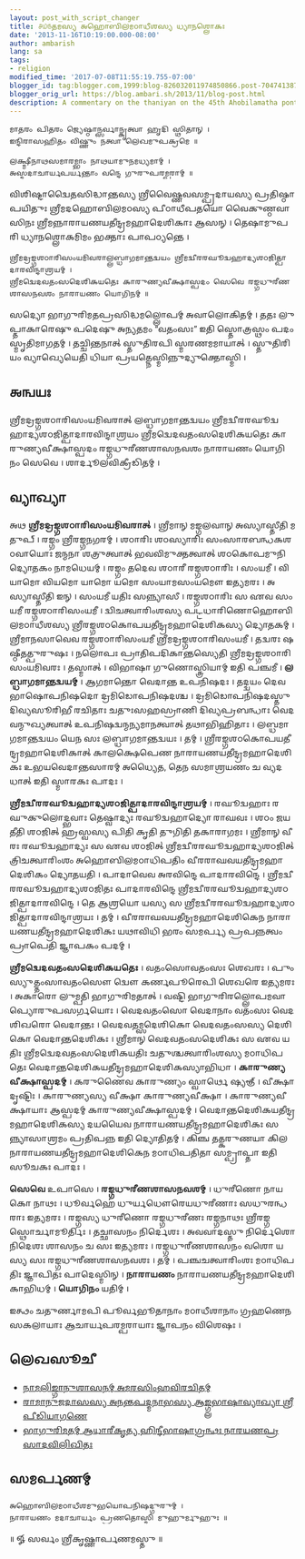 ```yaml
---
layout: post_with_script_changer
title: ௪௰௫𑌤𑌮𑌸𑍍𑌯 𑌅𑌹𑍋𑌬𑌿𑌲𑌮𑌠𑌾𑌧𑍀𑌶𑌸𑍍𑌯 𑌧𑍍𑌯𑌾𑌨𑌶𑍍𑌲𑍋𑌕𑌃
date: '2013-11-16T10:19:00.000-08:00'
author: ambarish
lang: sa
tags:
- religion
modified_time: '2017-07-08T11:55:19.755-07:00'
blogger_id: tag:blogger.com,1999:blog-826032011974850866.post-7047413871205156774
blogger_orig_url: https://blog.ambari.sh/2013/11/blog-post.html
description: A commentary on the thaniyan on the 45th Ahobilamatha pontiff.
---
```


    𑌮𑌾𑌤𑌰𑌂 𑌪𑌿𑌤𑌰𑌂 𑌜𑍍𑌯𑍇𑌷𑍍𑌠𑌾𑌨𑍍𑌸𑌰𑍍𑌵𑌾𑌨𑍍𑌕𑍃𑌤𑍍𑌵𑌾 𑌹𑍃𑌦𑌿 𑌸𑍍𑌥𑌿𑌤𑌾𑌨𑍍 ।
    𑌇𑌨𑍍𑌦𑌿𑌰𑌾𑌸𑌹𑌿𑌤𑌂 𑌵𑌿𑌷𑍍𑌣𑍁𑌂 𑌨𑌤𑍍𑌵𑌾 𑌲𑍇𑌖𑌮𑍁𑌪𑌕𑍍𑌰𑌮𑍇 ॥

    𑌲𑌕𑍍𑌷𑍍𑌮𑍀𑌨𑌾𑌥𑌸𑌮𑌾𑌰𑌮𑍍𑌭𑌾𑌂 𑌨𑌾𑌥𑌯𑌾𑌮𑍁𑌨𑌮𑌧𑍍𑌯𑌮𑌾𑌮𑍍 ।
    𑌅𑌸𑍍𑌮𑌦𑌾𑌚𑌾𑌰𑍍𑌯𑌪𑌰𑍍𑌯𑌨𑍍𑌤𑌾𑌂 𑌵𑌨𑍍𑌦𑍇 𑌗𑍁𑌰𑍁𑌪𑌰𑌮𑍍𑌪𑌰𑌾𑌮𑍍 ॥

𑌵𑌿𑌶𑌿𑌷𑍍𑌟𑌾𑌦𑍍𑌵𑍈𑌤𑌸𑌿𑌦𑍍𑌧𑌾𑌨𑍍𑌤𑌸𑍍𑌯 𑌶𑍍𑌰𑍀𑌵𑍈𑌷𑍍𑌣𑌵𑌸𑌮𑍍𑌪𑍍𑌰𑌦𑌾𑌯𑌸𑍍𑌯 𑌪𑍍𑌰𑌤𑌿𑌷𑍍𑌠𑌾𑌪𑌯𑌿𑌤𑍁𑌃 𑌶𑍍𑌰𑍀𑌮𑌦𑌹𑍋𑌬𑌿𑌲𑌮𑌠𑌸𑍍𑌯 𑌪𑍀𑌠𑌾𑌧𑍀𑌪𑌤𑌯𑍋 𑌵𑍈𑌕𑍁𑌣𑍍𑌠𑌵𑌾𑌸𑌿𑌨𑌃 𑌶𑍍𑌰𑍀𑌮𑌨𑍍𑌨𑌾𑌰𑌾𑌯𑌣𑌯𑌤𑍀𑌨𑍍𑌦𑍍𑌰𑌮𑌹𑌾𑌦𑍇𑌶𑌿𑌕𑌾𑌃 𑌆𑌸𑌨𑍍 । 𑌤𑍇𑌷𑌾𑌮𑍁𑌪𑌰𑌿 𑌧𑍍𑌯𑌾𑌨𑌶𑍍𑌲𑍋𑌕𑌮𑌿𑌮𑌂 𑌭𑌕𑍍𑌤𑌾𑌃 𑌪𑌾𑌪𑌠𑍍𑌯𑌨𑍍𑌤𑍇 ।

    𑌶𑍍𑌰𑍀𑌮𑌦𑍍𑌰𑌙𑍍𑌗𑌶𑌠𑌾𑌰𑌿𑌸𑌂𑌯𑌮𑌿𑌵𑌰𑌾𑌲𑍍𑌲𑌬𑍍𑌧𑌾𑌗𑌮𑌾𑌨𑍍𑌤𑌦𑍍𑌵𑌯𑌂 𑌶𑍍𑌰𑍀𑌮𑌦𑍍𑌵𑍀𑌰𑌰𑌘𑍂𑌦𑍍𑌵𑌹𑌾𑌦𑍍𑌯𑌶𑌠𑌜𑌿𑌤𑍍𑌪𑌾𑌦𑌾𑌰𑌵𑌿𑌨𑍍𑌦𑌾𑌶𑍍𑌰𑌯𑌮𑍍 ।
    𑌶𑍍𑌰𑍀𑌮𑌦𑍍𑌵𑍇𑌦𑌵𑌤𑌂𑌸𑌦𑍇𑌶𑌿𑌕𑌯𑌤𑍇𑌃 𑌕𑌾𑌰𑍁𑌣𑍍𑌯𑌵𑍀𑌕𑍍𑌷𑌾𑌸𑍍𑌪𑌦𑌂 𑌸𑍇𑌵𑍇 𑌰𑌙𑍍𑌗𑌧𑍁𑌰𑍀𑌣𑌶𑌾𑌸𑌨𑌵𑌶𑌂 𑌨𑌾𑌰𑌾𑌯𑌣𑌂 𑌯𑍋𑌗𑌿𑌨𑌮𑍍 ॥

𑌸𑌦𑍍𑌯𑍋 𑌭𑌾𑌗𑍁𑌰𑌿𑌮𑌤𑌪𑍍𑌰𑌸𑌿𑌦𑍍𑌧𑌮𑌲𑍍𑌲𑍋𑌪𑌮𑍍 𑌅𑌵𑌾𑌲𑍋𑌕𑌿𑌤𑌮𑍍 । 𑌤𑌤𑌃 𑌲𑍁𑌪𑍍𑌤𑌾𑌕𑌾𑌰𑍇𑌷𑍁 𑌪𑌦𑍇𑌷𑍁 𑌅𑌨𑍍𑌯𑌤𑌮𑌂 “𑌵𑌤𑌂𑌸𑌃” 𑌇𑌤𑌿 𑌸𑍍𑌤𑍋𑌤𑍍𑌰𑌸𑍍𑌥𑌂 𑌪𑌦𑌂 𑌸𑍍𑌮𑍃𑌤𑌿𑌮𑌾𑌗𑌤𑌮𑍍 । 𑌤𑌚𑍍𑌚𑌿𑌨𑍍𑌤𑌨𑌾𑌤𑍍 𑌸𑍍𑌤𑍁𑌤𑌿𑌰𑌪𑌿 𑌸𑍍𑌮𑌰𑌣𑌮𑌮𑌾𑌯𑌾𑌤𑍍 । 𑌸𑍍𑌤𑍁𑌤𑌿𑌰𑌿𑌯𑌂 𑌵𑍍𑌯𑌾𑌖𑍍𑌯𑍇𑌯𑍇𑌤𑌿 𑌧𑌿𑌯𑌾 𑌪𑍍𑌰𑌯𑌤𑍍𑌨𑍇𑌸𑍍𑌮𑌿𑌨𑍍𑌨𑍁𑌦𑍍𑌯𑍁𑌕𑍍𑌤𑍋𑌸𑍍𑌮𑌿 ।

## 𑌅𑌨𑍍𑌵𑌯𑌃

𑌶𑍍𑌰𑍀𑌮𑌦𑍍𑌰𑌙𑍍𑌗𑌶𑌠𑌾𑌰𑌿𑌸𑌂𑌯𑌮𑌿𑌵𑌰𑌾𑌤𑍍 𑌲𑌬𑍍𑌧𑌾𑌗𑌮𑌾𑌨𑍍𑌤𑌦𑍍𑌵𑌯𑌂 𑌶𑍍𑌰𑍀𑌮𑌦𑍍𑌵𑍀𑌰𑌰𑌘𑍂𑌦𑍍𑌵𑌹𑌾𑌦𑍍𑌯𑌶𑌠𑌜𑌿𑌤𑍍𑌪𑌾𑌦𑌾𑌰𑌵𑌿𑌨𑍍𑌦𑌾𑌶𑍍𑌰𑌯𑌂 𑌶𑍍𑌰𑍀𑌮𑌦𑍍𑌵𑍇𑌦𑌵𑌤𑌂𑌸𑌦𑍇𑌶𑌿𑌕𑌯𑌤𑍇𑌃 𑌕𑌾𑌰𑍁𑌣𑍍𑌯𑌵𑍀𑌕𑍍𑌷𑌾𑌸𑍍𑌪𑌦𑌂 𑌰𑌙𑍍𑌗𑌧𑍁𑌰𑍀𑌣𑌶𑌾𑌸𑌨𑌵𑌶𑌂 𑌨𑌾𑌰𑌾𑌯𑌣𑌂 𑌯𑍋𑌗𑌿𑌨𑌂 𑌸𑍇𑌵𑍇 । 𑌶𑌾𑌰𑍍𑌦𑍂𑌲𑌵𑌿𑌕𑍍𑌰𑍀𑌡𑌿𑌤𑌮𑍍 ।

## 𑌵𑍍𑌯𑌾𑌖𑍍𑌯𑌾

𑌅𑌥 **𑌶𑍍𑌰𑍀𑌮𑌦𑍍𑌰𑌙𑍍𑌗𑌶𑌠𑌾𑌰𑌿𑌸𑌂𑌯𑌮𑌿𑌵𑌰𑌾𑌤𑍍** । 𑌶𑍍𑌰𑍀𑌮𑌾𑌨𑍍 𑌮𑌙𑍍𑌗𑌲𑌵𑌾𑌨𑍍 𑌅𑌸𑍍𑌯𑌾𑌸𑍍𑌤𑍀𑌤𑌿 𑌮𑌤𑍁𑌪𑍍 । 𑌰𑌙𑍍𑌗𑌂 𑌶𑍍𑌰𑍀𑌰𑌙𑍍𑌗𑌨𑌗𑌰𑌮𑍍 । 𑌶𑌠𑌾𑌰𑌿𑌃 𑌶𑌠𑌸𑍍𑌯𑌾𑌰𑌿𑌃 𑌸𑌂𑌸𑌾𑌰𑌬𑌨𑍍𑌧𑌕𑌶𑌠𑌵𑌾𑌯𑍋𑌃 𑌜𑌨𑍍𑌮𑌨𑌾 𑌶𑌤𑍍𑌰𑍁𑌤𑍍𑌵𑌾𑌤𑍍 𑌭𑌵𑌵𑌿𑌮𑍁𑌕𑍍𑌤𑌤𑍍𑌵𑌾𑌤𑍍 𑌶𑌠𑌕𑍋𑌪𑌮𑍁𑌨𑌿𑌦𑍍𑌯𑍋𑌤𑌕𑌂 𑌨𑌾𑌮𑌧𑍇𑌯𑌮𑍍 । 𑌰𑌙𑍍𑌗𑌂 𑌤𑌦𑍇𑌵 𑌶𑌠𑌾𑌰𑍀 𑌰𑌙𑍍𑌗𑌶𑌠𑌾𑌰𑌿𑌃 । 𑌸𑌂𑌯𑌮𑍀 । 𑌵𑌿𑌯𑌾𑌮𑍋 𑌵𑌿𑌯𑌮𑍋 𑌯𑌾𑌮𑍋 𑌯𑌮𑍋 𑌸𑌂𑌯𑌾𑌮𑌸𑌂𑌯𑌮𑍌 𑌇𑌤𑍍𑌯𑌮𑌰𑌃 । 𑌅𑌸𑍍𑌯𑌾𑌸𑍍𑌤𑍀𑌤𑌿 𑌇𑌨𑍍 । 𑌸𑌂𑌯𑌮𑍀 𑌯𑌤𑌿𑌃 𑌸𑌨𑍍𑌨𑍍𑌯𑌾𑌸𑍀 । 𑌰𑌙𑍍𑌗𑌶𑌠𑌾𑌰𑌿𑌃 𑌸 𑌏𑌵 𑌸𑌂𑌯𑌮𑍀 𑌰𑌙𑍍𑌗𑌶𑌠𑌾𑌰𑌿𑌸𑌂𑌯𑌮𑍀 । 𑌦𑍍𑌵𑌿𑌚𑌤𑍍𑌵𑌾𑌰𑌿𑌂𑌶𑌸𑍍𑌯 𑌪𑌟𑍍𑌟𑌧𑌾𑌰𑌿𑌣𑍋𑌹𑍋𑌬𑌿𑌲𑌮𑌠𑌾𑌧𑍀𑌶𑌸𑍍𑌯 𑌶𑍍𑌰𑍀𑌰𑌙𑍍𑌗𑌶𑌠𑌕𑍋𑌪𑌯𑌤𑍀𑌨𑍍𑌦𑍍𑌰𑌮𑌹𑌾𑌦𑍇𑌶𑌿𑌕𑌸𑍍𑌯 𑌦𑍍𑌯𑍋𑌤𑌕𑌮𑍍 । 𑌶𑍍𑌰𑍀𑌮𑌾𑌨𑌸𑌾𑌵𑍇𑌵 𑌰𑌙𑍍𑌗𑌶𑌠𑌾𑌰𑌿𑌸𑌂𑌯𑌮𑍀 𑌶𑍍𑌰𑍀𑌮𑌦𑍍𑌰𑌙𑍍𑌗𑌶𑌠𑌾𑌰𑌿𑌸𑌂𑌯𑌮𑍀 । 𑌤𑌦𑍍𑌵𑌰𑌃 𑌷𑌷𑍍𑌠𑍀𑌤𑌤𑍍𑌪𑍁𑌰𑍁𑌷𑌃 । 𑌨𑌲𑍋𑌪𑌃 𑌪𑍍𑌰𑌾𑌤𑌿𑌪𑌦𑌿𑌕𑌾𑌨𑍍𑌤𑌸𑍍𑌯𑍇𑌤𑌿 𑌶𑍍𑌰𑍀𑌮𑌦𑍍𑌰𑌙𑍍𑌗𑌶𑌠𑌾𑌰𑌿𑌸𑌂𑌯𑌮𑌿𑌵𑌰𑌃 । 𑌤𑌸𑍍𑌮𑌾𑌤𑍍 । 𑌵𑌿𑌭𑌾𑌷𑌾 𑌗𑍁𑌣𑍋𑌸𑍍𑌤𑍍𑌰𑌿𑌯𑌾𑌮𑍍 𑌇𑌤𑌿 𑌪𑌞𑍍𑌚𑌮𑍀 । **𑌲𑌬𑍍𑌧𑌾𑌗𑌮𑌾𑌨𑍍𑌤𑌦𑍍𑌵𑌯𑌮𑍍** । 𑌆𑌗𑌮𑌾𑌨𑍍𑌤𑍋 𑌵𑍇𑌦𑌾𑌨𑍍𑌤 𑌉𑌪𑌨𑌿𑌷𑌦𑌃 । 𑌤𑌦𑍍𑌦𑍍𑌵𑌯𑌂 𑌦𑍇𑌵𑌭𑌾𑌷𑍋𑌪𑌨𑌿𑌷𑌦𑍋 𑌦𑍍𑌰𑌮𑌿𑌡𑍋𑌪𑌨𑌿𑌷𑌦𑌶𑍍𑌚 । 𑌦𑍍𑌰𑌮𑌿𑌡𑍋𑌪𑌨𑌿𑌷𑌦𑌸𑍍𑌤𑍁 𑌦𑌿𑌵𑍍𑌯𑌸𑍂𑌰𑌿𑌭𑍀 𑌰𑌚𑌿𑌤𑌾𑌃 𑌚𑌤𑍁𑌃𑌸𑌹𑌸𑍍𑌰𑌾𑌣𑌿 𑌦𑌿𑌵𑍍𑌯𑌪𑍍𑌰𑌬𑌨𑍍𑌧𑌾𑌃 𑌵𑍇𑌦𑌵𑌨𑍍𑌮𑍁𑌖𑍍𑌯𑌤𑍍𑌵𑌾𑌤𑍍 𑌉𑌪𑌨𑌿𑌷𑌦𑍍𑌵𑌨𑍍𑌮𑌨𑍍𑌯𑌮𑌾𑌨𑌤𑍍𑌵𑌾𑌤𑍍 𑌤𑌥𑌾𑌭𑌿𑌹𑌿𑌤𑌾𑌃 । 𑌲𑌬𑍍𑌧𑌮𑌾𑌗𑌮𑌾𑌨𑍍𑌤𑌦𑍍𑌵𑌯𑌂 𑌯𑍇𑌨 𑌸𑌃 𑌲𑌬𑍍𑌧𑌾𑌗𑌮𑌾𑌨𑍍𑌤𑌦𑍍𑌵𑌯𑌃 । 𑌤𑌮𑍍 । 𑌶𑍍𑌰𑍀𑌰𑌙𑍍𑌗𑌶𑌠𑌕𑍋𑌪𑌯𑌤𑍀𑌨𑍍𑌦𑍍𑌰𑌮𑌹𑌾𑌦𑍇𑌶𑌿𑌕𑌾𑌤𑍍 𑌕𑌾𑌲𑌕𑍍𑌷𑍇𑌪𑍇𑌣 𑌨𑌾𑌰𑌾𑌯𑌣𑌯𑌤𑍀𑌨𑍍𑌦𑍍𑌰𑌮𑌹𑌾𑌦𑍇𑌶𑌿𑌕𑌃 𑌉𑌭𑌯𑌵𑍇𑌦𑌾𑌨𑍍𑌤𑌸𑌾𑌰𑌮𑍍 𑌅𑌧𑍍𑌯𑍈𑌤, 𑌤𑍇𑌨 𑌸𑌮𑌾𑌶𑍍𑌰𑌯𑌣𑌂 𑌚 𑌵𑍍𑌯𑌦𑌧𑌾𑌤𑍍 𑌇𑌤𑌿 𑌸𑍍𑌮𑌾𑌰𑌕𑌃 𑌪𑌾𑌦𑌃 ।

**𑌶𑍍𑌰𑍀𑌮𑌦𑍍𑌵𑍀𑌰𑌰𑌘𑍂𑌦𑍍𑌵𑌹𑌾𑌦𑍍𑌯𑌶𑌠𑌜𑌿𑌤𑍍𑌪𑌾𑌦𑌾𑌰𑌵𑌿𑌨𑍍𑌦𑌾𑌶𑍍𑌰𑌯𑌮𑍍** । 𑌰𑌘𑍂𑌦𑍍𑌵𑌹𑌾𑌃 𑌰𑌘𑍁𑌕𑍁𑌲𑍋𑌦𑍍𑌭𑌵𑌾𑌃 𑌤𑍇𑌷𑍍𑌵𑌾𑌦𑍍𑌯𑌃 𑌰𑌘𑍂𑌦𑍍𑌵𑌹𑌾𑌦𑍍𑌯𑍋 𑌰𑌾𑌘𑌵𑌃 । 𑌶𑌠𑌂 𑌜𑌯𑌤𑍀𑌤𑌿 𑌶𑌠𑌜𑌿𑌤𑍍 𑌹𑍍𑌰𑌸𑍍𑌵𑌸𑍍𑌯 𑌪𑌿𑌤𑌿 𑌕𑍃𑌤𑌿 𑌤𑍁𑌗𑌿𑌤𑌿 𑌤𑌕𑌾𑌰𑌾𑌗𑌮𑌃 । 𑌶𑍍𑌰𑍀𑌮𑌾𑌨𑍍 𑌵𑍀𑌰𑌃 𑌰𑌘𑍂𑌦𑍍𑌵𑌹𑌾𑌦𑍍𑌯𑌃 𑌸 𑌏𑌵 𑌶𑌠𑌜𑌿𑌤𑍍 𑌶𑍍𑌰𑍀𑌮𑌦𑍍𑌵𑍀𑌰𑌰𑌘𑍂𑌦𑍍𑌵𑌹𑌾𑌦𑍍𑌯𑌶𑌠𑌜𑌿𑌤𑍍 𑌤𑍍𑌰𑌿𑌚𑌤𑍍𑌵𑌾𑌰𑌿𑌂𑌶𑌂 𑌅𑌹𑍋𑌬𑌿𑌲𑌮𑌠𑌾𑌧𑌿𑌪𑌤𑌿𑌂 𑌵𑍀𑌰𑌰𑌾𑌘𑌵𑌯𑌤𑍀𑌨𑍍𑌦𑍍𑌰𑌮𑌹𑌾𑌦𑍇𑌶𑌿𑌕𑌂 𑌦𑍍𑌯𑍋𑌤𑌯𑌤𑌿 । 𑌪𑌾𑌦𑌾𑌵𑍇𑌵 𑌅𑌰𑌵𑌿𑌨𑍍𑌦𑍇 𑌪𑌾𑌦𑌾𑌰𑌵𑌿𑌨𑍍𑌦𑍇 । 𑌶𑍍𑌰𑍀𑌮𑌦𑍍𑌵𑍀𑌰𑌰𑌘𑍂𑌦𑍍𑌵𑌹𑌾𑌦𑍍𑌯𑌶𑌠𑌜𑌿𑌤𑌃 𑌪𑌾𑌦𑌾𑌰𑌵𑌿𑌨𑍍𑌦𑍇 𑌶𑍍𑌰𑍀𑌮𑌦𑍍𑌵𑍀𑌰𑌰𑌘𑍂𑌦𑍍𑌵𑌹𑌾𑌦𑍍𑌯𑌶𑌠𑌜𑌿𑌤𑍍𑌪𑌾𑌦𑌾𑌰𑌵𑌿𑌨𑍍𑌦𑍇 । 𑌤𑍇 𑌆𑌶𑍍𑌰𑌯𑍋 𑌯𑌸𑍍𑌯 𑌸 𑌶𑍍𑌰𑍀𑌮𑌦𑍍𑌵𑍀𑌰𑌰𑌘𑍂𑌦𑍍𑌵𑌹𑌾𑌦𑍍𑌯𑌶𑌠𑌜𑌿𑌤𑍍𑌪𑌾𑌦𑌾𑌰𑌵𑌿𑌨𑍍𑌦𑌾𑌶𑍍𑌰𑌯𑌃 । 𑌤𑌮𑍍 । 𑌵𑍀𑌰𑌰𑌾𑌘𑌵𑌯𑌤𑍀𑌨𑍍𑌦𑍍𑌰𑌮𑌹𑌾𑌦𑍇𑌶𑌿𑌕𑍇𑌨 𑌨𑌾𑌰𑌾𑌯𑌣𑌯𑌤𑍀𑌨𑍍𑌦𑍍𑌰𑌮𑌹𑌾𑌦𑍇𑌶𑌿𑌕𑌃 𑌯𑌥𑌾𑌵𑌿𑌧𑌿 𑌭𑌰𑌂 𑌸𑌮𑌰𑍍𑌪𑍍𑌯 𑌪𑍍𑌰𑌪𑌨𑍍𑌨𑌤𑍍𑌵𑌂 𑌪𑍍𑌰𑌾𑌪𑍇𑌤𑌿 𑌜𑍍𑌞𑌾𑌪𑌕𑌂 𑌪𑌦𑌮𑍍 ।

**𑌶𑍍𑌰𑍀𑌮𑌦𑍍𑌵𑍇𑌦𑌵𑌤𑌂𑌸𑌦𑍇𑌶𑌿𑌕𑌯𑌤𑍇𑌃** । 𑌵𑌤𑌂𑌸𑍋𑌵𑌤𑌂𑌸𑌃 𑌶𑍇𑌖𑌰𑌃 । 𑌪𑍁𑌂𑌸𑍍𑌯𑍁𑌤𑍍𑌤𑌂𑌸𑌾𑌵𑌤𑌂𑌸𑍌 𑌦𑍍𑌵𑍌 𑌕𑌰𑍍𑌣𑌪𑍂𑌰𑍇𑌪𑌿 𑌶𑍇𑌖𑌰𑍇 𑌇𑌤𑍍𑌯𑌮𑌰𑌃 । 𑌅𑌕𑌾𑌰𑍋 𑌲𑍁𑌮𑍍𑌪𑌤𑌿 𑌭𑌾𑌗𑍁𑌰𑌿𑌮𑌤𑌾𑌤𑍍 । 𑌵𑌷𑍍𑌟𑌿 𑌭𑌾𑌗𑍁𑌰𑌿𑌰𑌲𑍍𑌲𑍋𑌪𑌮𑌵𑌾𑌪𑍍𑌯𑍋𑌰𑍁𑌪𑌸𑌰𑍍𑌗𑌯𑍋𑌃 । 𑌵𑍇𑌦𑌵𑌤𑌂𑌸𑍋 𑌵𑍇𑌦𑌾𑌨𑌾𑌂 𑌵𑌤𑌂𑌸𑌃 𑌵𑍇𑌦𑌶𑌿𑌖𑌰𑍋 𑌵𑍇𑌦𑌾𑌨𑍍𑌤𑌃 । 𑌵𑍇𑌦𑌵𑌤𑌮𑍍𑌸𑌦𑍇𑌶𑌿𑌕𑍋 𑌵𑍇𑌦𑌵𑌤𑌂𑌸𑌸𑍍𑌯 𑌦𑍇𑌶𑌿𑌕𑍋 𑌵𑍇𑌦𑌾𑌨𑍍𑌤𑌦𑍇𑌶𑌿𑌕𑌃 । 𑌶𑍍𑌰𑍀𑌮𑌾𑌨𑍍 𑌵𑍇𑌦𑌵𑌤𑌂𑌸𑌦𑍇𑌶𑌿𑌕𑌃 𑌸 𑌏𑌵 𑌯𑌤𑌿𑌃 𑌶𑍍𑌰𑍀𑌮𑌦𑍍𑌵𑍇𑌦𑌵𑌤𑌂𑌸𑌦𑍇𑌶𑌿𑌕𑌯𑌤𑌿𑌃 𑌚𑌤𑍁𑌶𑍍𑌚𑌤𑍍𑌵𑌾𑌰𑌿𑌂𑌶𑌸𑍍𑌯 𑌮𑌠𑌾𑌧𑌿𑌪𑌤𑍇𑌃 𑌵𑍇𑌦𑌾𑌨𑍍𑌤𑌦𑍇𑌶𑌿𑌕𑌯𑌤𑍀𑌨𑍍𑌦𑍍𑌰𑌮𑌹𑌾𑌦𑍇𑌶𑌿𑌕𑌸𑍍𑌯𑌾𑌭𑌿𑌧𑌾 । **𑌕𑌾𑌰𑍁𑌣𑍍𑌯𑌵𑍀𑌕𑍍𑌷𑌾𑌸𑍍𑌪𑌦𑌮𑍍** । 𑌕𑌰𑍁𑌣𑍈𑌵 𑌕𑌾𑌰𑍁𑌣𑍍𑌯𑌂 𑌸𑍍𑌵𑌾𑌰𑍍𑌥𑍇 𑌷𑍍𑌯𑌞𑍍 । 𑌵𑍀𑌕𑍍𑌷𑌾 𑌦𑍃𑌷𑍍𑌟𑌿𑌃 । 𑌕𑌾𑌰𑍁𑌣𑍍𑌯𑌸𑍍𑌯 𑌵𑍀𑌕𑍍𑌷𑌾 𑌕𑌾𑌰𑍁𑌣𑍍𑌯𑌵𑍀𑌕𑍍𑌷𑌾 । 𑌕𑌾𑌰𑍁𑌣𑍍𑌯𑌵𑍀𑌕𑍍𑌷𑌾𑌯𑌾𑌃 𑌆𑌸𑍍𑌪𑌦𑌮𑍍 𑌕𑌾𑌰𑍁𑌣𑍍𑌯𑌵𑍀𑌕𑍍𑌷𑌾𑌸𑍍𑌪𑌦𑌮𑍍 । 𑌵𑍇𑌦𑌾𑌨𑍍𑌤𑌦𑍇𑌶𑌿𑌕𑌯𑌤𑍀𑌨𑍍𑌦𑍍𑌰𑌮𑌹𑌾𑌦𑍇𑌶𑌿𑌕𑌸𑍍𑌯 𑌦𑌯𑌯𑍈𑌵 𑌨𑌾𑌰𑌾𑌯𑌣𑌯𑌤𑍀𑌨𑍍𑌦𑍍𑌰𑌮𑌹𑌾𑌦𑍇𑌶𑌿𑌕𑌃 𑌸𑌨𑍍𑌨𑍍𑌯𑌾𑌸𑌾𑌶𑍍𑌰𑌮𑌂 𑌪𑍍𑌰𑌤𑌿𑌪𑌨𑍍𑌨 𑌇𑌤𑌿 𑌦𑍍𑌯𑍋𑌤𑌿𑌤𑌮𑍍 । 𑌕𑌿𑌞𑍍𑌚 𑌤𑌤𑍍𑌕𑌰𑍁𑌣𑌯𑌾 𑌕𑌿𑌲 𑌨𑌾𑌰𑌾𑌯𑌣𑌯𑌤𑍀𑌨𑍍𑌦𑍍𑌰𑌮𑌹𑌾𑌦𑍇𑌶𑌿𑌕𑍇𑌨 𑌮𑌠𑌾𑌧𑌿𑌪𑌤𑌿𑌤𑌾 𑌸𑌮𑍍𑌪𑍍𑌰𑌾𑌪𑍍𑌤𑌾 𑌇𑌤𑌿 𑌸𑍂𑌚𑌕𑌃 𑌪𑌾𑌦𑌃 ।

**𑌸𑍇𑌵𑍇** 𑌉𑌪𑌾𑌸𑍇 । **𑌰𑌙𑍍𑌗𑌧𑍁𑌰𑍀𑌣𑌶𑌾𑌸𑌨𑌵𑌶𑌮𑍍** । 𑌧𑍁𑌰𑍀𑌣𑍋 𑌨𑌾𑌯𑌕𑍋 𑌨𑌾𑌥𑌃 । 𑌧𑍂𑌰𑍍𑌵𑌹𑍇 𑌧𑍁𑌰𑍍𑌯𑌧𑍌𑌰𑍇𑌯𑌧𑍁𑌰𑍀𑌣𑌾𑌃 𑌸𑌧𑍁𑌰𑌨𑍍𑌧𑌰𑌾𑌃 𑌇𑌤𑍍𑌯𑌮𑌰𑌃 । 𑌰𑌙𑍍𑌗𑌸𑍍𑌯 𑌧𑍁𑌰𑍀𑌣𑍋 𑌰𑌙𑍍𑌗𑌧𑍁𑌰𑍀𑌣𑌃 𑌰𑌙𑍍𑌗𑌨𑌾𑌥𑌃 𑌶𑍍𑌰𑍀𑌰𑌙𑍍𑌗𑌸𑍍𑌥𑍋𑌰𑍍𑌚𑌾𑌮𑍂𑌰𑍍𑌤𑌿𑌃 । 𑌤𑌚𑍍𑌛𑌾𑌸𑌨𑌂 𑌨𑌿𑌰𑍍𑌦𑍇𑌶𑌃 । 𑌅𑌵𑌵𑌾𑌦𑌸𑍍𑌤𑍁 𑌨𑌿𑌰𑍍𑌦𑍇𑌶𑍋 𑌨𑌿𑌦𑍇𑌶𑌃 𑌶𑌾𑌸𑌨𑌂 𑌚 𑌸𑌃 𑌇𑌤𑍍𑌯𑌮𑌰𑌃 । 𑌰𑌙𑍍𑌗𑌧𑍁𑌰𑍀𑌣𑌶𑌾𑌸𑌨𑌂 𑌵𑌶𑍋 𑌯𑌸𑍍𑌯 𑌸𑌃 𑌰𑌙𑍍𑌗𑌧𑍁𑌰𑍀𑌣𑌶𑌾𑌸𑌨𑌵𑌶𑌃 । 𑌤𑌮𑍍 । 𑌪𑌞𑍍𑌚𑌚𑌤𑍍𑌵𑌾𑌰𑌿𑌂𑌶𑌃 𑌮𑌠𑌾𑌧𑌿𑌪𑌤𑌿𑌃 𑌜𑍍𑌞𑌾𑌪𑌿𑌤𑌃 𑌪𑌾𑌦𑍇𑌸𑍍𑌮𑌿𑌨𑍍 । **𑌨𑌾𑌰𑌾𑌯𑌣𑌂** 𑌨𑌾𑌰𑌾𑌯𑌣𑌯𑌤𑍀𑌨𑍍𑌦𑍍𑌰𑌮𑌹𑌾𑌦𑍇𑌶𑌿𑌕𑌾𑌭𑌿𑌧𑌮𑍍 । **𑌯𑍋𑌗𑌿𑌨𑌂** 𑌯𑌤𑌿𑌮𑍍 ।

𑌇𑌤𑍍𑌥𑌂 𑌚𑌤𑍁𑌰𑍍𑌣𑌾𑌮𑌪𑌿 𑌪𑍂𑌰𑍍𑌵𑌭𑍂𑌤𑌾𑌨𑌾𑌂 𑌮𑌠𑌾𑌧𑍀𑌶𑌾𑌨𑌾𑌂 𑌗𑍍𑌰𑌹𑌣𑍇𑌨 𑌸𑌕𑌲𑌾𑌯𑌾𑌃 𑌆𑌚𑌾𑌰𑍍𑌯𑌪𑌰𑌮𑍍𑌪𑌰𑌾𑌯𑌾𑌃 𑌜𑍍𑌞𑌾𑌪𑌨𑌂 𑌵𑌿𑌶𑍇𑌷𑌃 ।

## 𑌲𑍇𑌖𑌸𑍂𑌚𑍀

* [𑌨𑌾𑌮𑌲𑌿𑌙𑍍𑌗𑌾𑌨𑍁𑌶𑌾𑌸𑌨𑌮𑍍 𑌅𑌮𑌰𑌸𑌿𑌂𑌹𑌵𑌿𑌰𑌚𑌿𑌤𑌮𑍍](https://sanskritdocuments.org/sanskrit/major_works/)
* [𑌰𑌾𑌮𑌾𑌨𑍁𑌜𑌦𑌾𑌸𑌸𑍍𑌯 𑌅𑌨𑌨𑍍𑌤𑌪𑌦𑍍𑌮𑌨𑌾𑌭𑌸𑍍𑌯 𑌆𑌙𑍍𑌗𑍍𑌲𑌭𑌾𑌷𑌾𑌵𑍍𑌯𑌾𑌖𑍍𑌯𑌾 𑌶𑍍𑌰𑍀𑌪𑍀𑌡𑌿𑌯𑌾𑌗𑌣𑍇](http://www.ibiblio.org/sripedia/oppiliappan/archives/sep04/msg00015.html)
* [𑌭𑌾𑌗𑍁𑌰𑌿𑌮𑌤𑌮𑍍 𑌆𑌧𑌾𑌰𑍀𑌕𑍃𑌤𑍍𑌯 𑌹𑌿𑌨𑍍𑌦𑍀𑌭𑌾𑌷𑌾𑌗𑍍𑌰𑌨𑍍𑌥𑌃 𑌨𑌾𑌰𑌯𑌣𑌪𑍍𑌰𑌸𑌾𑌦𑌵𑌿𑌲𑌿𑌖𑌿𑌤𑌃](http://narayan-prasad.blogspot.com/2008/07/2.html)

## 𑌸𑌮𑌰𑍍𑌪𑌣𑌮𑍍

    𑌅𑌹𑍋𑌬𑌿𑌲𑌮𑌠𑌾𑌧𑍀𑌶𑌮𑍁𑌭𑌯𑍋𑌪𑌨𑌿𑌷𑌦𑍍𑌗𑍁𑌰𑍁𑌮𑍍 ।
    𑌨𑌾𑌰𑌾𑌯𑌣𑌂 𑌮𑌦𑌾𑌚𑌾𑌰𑍍𑌯𑌂 𑌪𑍍𑌰𑌣𑌤𑍋𑌸𑍍𑌮𑌿 𑌮𑍁𑌹𑍁𑌰𑍍𑌮𑍁𑌹𑍁𑌃 ॥

॥ 𑍐 𑌸𑌰𑍍𑌵𑌂 𑌶𑍍𑌰𑍀𑌕𑍃𑌷𑍍𑌣𑌾𑌰𑍍𑌪𑌣𑌮𑌸𑍍𑌤𑍁 ॥
